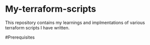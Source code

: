 # My-terraform-scripts
This repository contains my learnings and implmentations of  various terraform scripts I have written. 

#Prerequisites
